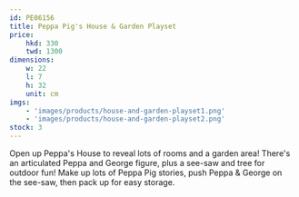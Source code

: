 ```yaml
---
id: PE06156
title: Peppa Pig's House & Garden Playset
price:
    hkd: 330
    twd: 1300
dimensions:
    w: 22
    l: 7
    h: 32
    unit: cm
imgs: 
    - 'images/products/house-and-garden-playset1.png'
    - 'images/products/house-and-garden-playset2.png'
stock: 3
---
```

Open up Peppa's House to reveal lots of rooms and a garden area! There's an articulated Peppa and George figure, plus a see-saw and tree for outdoor fun! Make up lots of Peppa Pig stories, push Peppa & George on the see-saw, then pack up for easy storage.